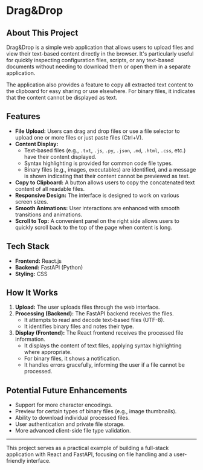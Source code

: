 # Drag&Drop

## About This Project

Drag&Drop is a simple web application that allows users to upload files and view their text-based content directly in the browser. It's particularly useful for quickly inspecting configuration files, scripts, or any text-based documents without needing to download them or open them in a separate application.

The application also provides a feature to copy all extracted text content to the clipboard for easy sharing or use elsewhere. For binary files, it indicates that the content cannot be displayed as text.

## Features

*   **File Upload:** Users can drag and drop files or use a file selector to upload one or more files or just paste files (Ctrl+V).
*   **Content Display:**
    *   Text-based files (e.g., `.txt`, `.js`, `.py`, `.json`, `.md`, `.html`, `.css`, etc.) have their content displayed.
    *   Syntax highlighting is provided for common code file types.
    *   Binary files (e.g., images, executables) are identified, and a message is shown indicating that their content cannot be previewed as text.
*   **Copy to Clipboard:** A button allows users to copy the concatenated text content of all readable files.
*   **Responsive Design:** The interface is designed to work on various screen sizes.
*   **Smooth Animations:** User interactions are enhanced with smooth transitions and animations.
*   **Scroll to Top:** A convenient panel on the right side allows users to quickly scroll back to the top of the page when content is long.

## Tech Stack

*   **Frontend:** React.js
*   **Backend:** FastAPI (Python)
*   **Styling:** CSS

## How It Works

1.  **Upload:** The user uploads files through the web interface.
2.  **Processing (Backend):** The FastAPI backend receives the files.
    *   It attempts to read and decode text-based files (UTF-8).
    *   It identifies binary files and notes their type.
3.  **Display (Frontend):** The React frontend receives the processed file information.
    *   It displays the content of text files, applying syntax highlighting where appropriate.
    *   For binary files, it shows a notification.
    *   It handles errors gracefully, informing the user if a file cannot be processed.

## Potential Future Enhancements

*   Support for more character encodings.
*   Preview for certain types of binary files (e.g., image thumbnails).
*   Ability to download individual processed files.
*   User authentication and private file storage.
*   More advanced client-side file type validation.

---

This project serves as a practical example of building a full-stack application with React and FastAPI, focusing on file handling and a user-friendly interface.